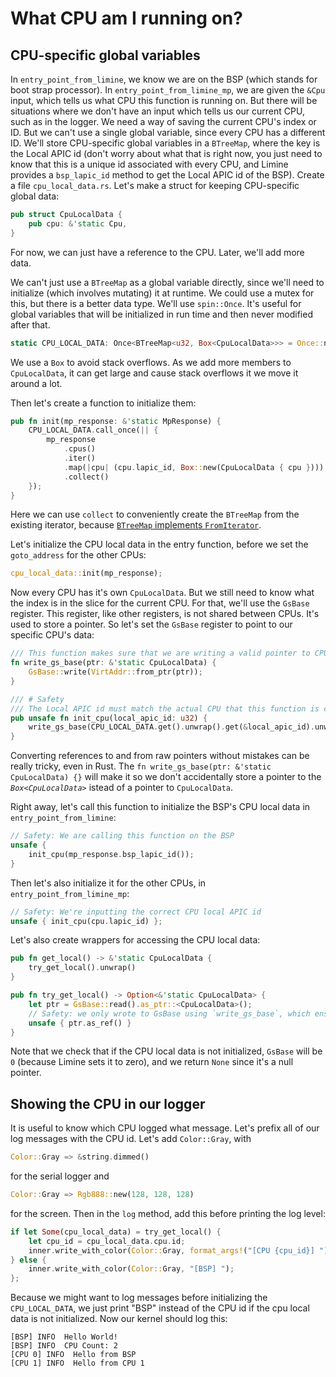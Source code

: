 # What CPU am I running on?
## CPU-specific global variables
In `entry_point_from_limine`, we know we are on the BSP (which stands for boot strap processor). In `entry_point_from_limine_mp`, we are given the `&Cpu` input, which tells us what CPU this function is running on. But there will be situations where we don't have an input which tells us our current CPU, such as in the logger. We need a way of saving the current CPU's index or ID. But we can't use a single global variable, since every CPU has a different ID. We'll store CPU-specific global variables in a `BTreeMap`, where the key is the Local APIC id (don't worry about what that is right now, you just need to know that this is a unique id associated with every CPU, and Limine provides a `bsp_lapic_id` method to get the Local APIC id of the BSP). Create a file `cpu_local_data.rs`. Let's make a struct for keeping CPU-specific global data:
```rs
pub struct CpuLocalData {
    pub cpu: &'static Cpu,
}
```
For now, we can just have a reference to the CPU. Later, we'll add more data.

We can't just use a `BTreeMap` as a global variable directly, since we'll need to initialize (which involves mutating) it at runtime. We could use a mutex for this, but there is a better data type. We'll use `spin::Once`. It's useful for global variables that will be initialized in run time and then never modified after that.
```rs
static CPU_LOCAL_DATA: Once<BTreeMap<u32, Box<CpuLocalData>>> = Once::new();
```
We use a `Box` to avoid stack overflows. As we add more members to `CpuLocalData`, it can get large and cause stack overflows it we move it around a lot. 

Then let's create a function to initialize them:
```rs
pub fn init(mp_response: &'static MpResponse) {
    CPU_LOCAL_DATA.call_once(|| {
        mp_response
            .cpus()
            .iter()
            .map(|cpu| (cpu.lapic_id, Box::new(CpuLocalData { cpu })))
            .collect()
    });
}
```
Here we can use `collect` to conveniently create the `BTreeMap` from the existing iterator, because [`BTreeMap` implements `FromIterator`](https://doc.rust-lang.org/std/collections/struct.BTreeMap.html#impl-FromIterator%3C(K,+V)%3E-for-BTreeMap%3CK,+V%3E).

Let's initialize the CPU local data in the entry function, before we set the `goto_address` for the other CPUs:
```rs
cpu_local_data::init(mp_response);
```
Now every CPU has it's own `CpuLocalData`. But we still need to know what the index is in the slice for the current CPU. For that, we'll use the `GsBase` register. This register, like other registers, is not shared between CPUs. It's used to store a pointer. So let's set the `GsBase` register to point to our specific CPU's data:
```rs
/// This function makes sure that we are writing a valid pointer to CPU local data to GsBase
fn write_gs_base(ptr: &'static CpuLocalData) {
    GsBase::write(VirtAddr::from_ptr(ptr));
}

/// # Safety
/// The Local APIC id must match the actual CPU that this function is called on
pub unsafe fn init_cpu(local_apic_id: u32) {
    write_gs_base(CPU_LOCAL_DATA.get().unwrap().get(&local_apic_id).unwrap());
}
```
Converting references to and from raw pointers without mistakes can be really tricky, even in Rust. The `fn write_gs_base(ptr: &'static CpuLocalData) {}` will make it so we don't accidentally store a pointer to the *`Box<CpuLocalData>`* istead of a pointer to `CpuLocalData`. 

Right away, let's call this function to initialize the BSP's CPU local data in `entry_point_from_limine`:
```rs
// Safety: We are calling this function on the BSP
unsafe {
    init_cpu(mp_response.bsp_lapic_id());
}
```

Then let's also initialize it for the other CPUs, in `entry_point_from_limine_mp`:
```rs
// Safety: We're inputting the correct CPU local APIC id
unsafe { init_cpu(cpu.lapic_id) };
```

Let's also create wrappers for accessing the CPU local data:
```rs
pub fn get_local() -> &'static CpuLocalData {
    try_get_local().unwrap()
}

pub fn try_get_local() -> Option<&'static CpuLocalData> {
    let ptr = GsBase::read().as_ptr::<CpuLocalData>();
    // Safety: we only wrote to GsBase using `write_gs_base`, which ensures that the pointer is `&'static CpuLocalData`
    unsafe { ptr.as_ref() }
}
```
Note that we check that if the CPU local data is not initialized, `GsBase` will be `0` (because Limine sets it to zero), and we return `None` since it's a null pointer.

## Showing the CPU in our logger
It is useful to know which CPU logged what message. Let's prefix all of our log messages with the CPU id. Let's add `Color::Gray`, with
```rs
Color::Gray => &string.dimmed()
```
for the serial logger and
```rs
Color::Gray => Rgb888::new(128, 128, 128)
```
for the screen. Then in the `log` method, add this before printing the log level:
```rs
if let Some(cpu_local_data) = try_get_local() {
    let cpu_id = cpu_local_data.cpu.id;
    inner.write_with_color(Color::Gray, format_args!("[CPU {cpu_id}] "));
} else {
    inner.write_with_color(Color::Gray, "[BSP] ");
};
```
Because we might want to log messages before initializing the `CPU_LOCAL_DATA`, we just print "BSP" instead of the CPU id if the cpu local data is not initialized. Now our kernel should log this:
```
[BSP] INFO  Hello World!
[BSP] INFO  CPU Count: 2
[CPU 0] INFO  Hello from BSP
[CPU 1] INFO  Hello from CPU 1
```
